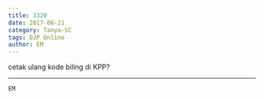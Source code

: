 ```yaml
---
title: 3320
date: 2017-06-21
category: Tanya-SC
tags: DJP Online
author: EM
---
```


cetak ulang kode biling di KPP?

---



`EM`
